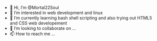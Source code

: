 - 👋 Hi, I’m @Mortal22Soul
- 👀 I’m interested in web development and linux
- 🌱 I’m currently learning bash shell scripting and also trying out HTML5 and CSS web developement
- 💞️ I’m looking to collaborate on ...
- 📫 How to reach me ...

<!---
Mortal22Soul/Mortal22Soul is a ✨ special ✨ repository because its `README.md` (this file) appears on your GitHub profile.
You can click the Preview link to take a look at your changes.
--->
